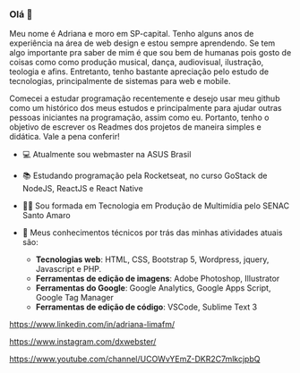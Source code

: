 ### Olá 👋

Meu nome é Adriana e moro em SP-capital. Tenho alguns anos de experiência na área de web design e estou sempre aprendendo. Se tem algo importante pra saber de mim é que sou bem de humanas pois gosto de coisas como como produção musical, dança, audiovisual, ilustração, teologia e afins. Entretanto, tenho bastante apreciação pelo estudo de tecnologias, principalmente de sistemas para web e mobile.

Comecei a estudar programação recentemente e desejo usar meu github como um histórico dos meus estudos e principalmente para ajudar outras pessoas iniciantes na programação, assim como eu. Portanto, tenho o objetivo de escrever os Readmes dos projetos de maneira simples e didática. Vale a pena conferir!

* 💻 Atualmente sou webmaster na ASUS Brasil
* 📚 Estudando programação pela Rocketseat, no curso GoStack de NodeJS, ReactJS e React Native
* 👩‍🎓 Sou formada em Tecnologia em Produção de Multimídia pelo SENAC Santo Amaro
* 💬 Meus conhecimentos técnicos por trás das minhas atividades atuais são:

    * **Tecnologias web**: HTML, CSS, Bootstrap 5, Wordpress, jquery, Javascript e PHP.
    * **Ferramentas de edição de imagens**: Adobe Photoshop, Illustrator
    * **Ferramentas do Google**: Google Analytics, Google Apps Script, Google Tag Manager
    * **Ferramentas de edição de código**: VSCode, Sublime Text 3
    
https://www.linkedin.com/in/adriana-limafm/

https://www.instagram.com/dxwebster/

https://www.youtube.com/channel/UCOWvYEmZ-DKR2C7mlkcjpbQ

